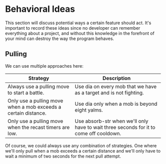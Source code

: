 # Behavioral Ideas
This section will discuss potential ways a certain feature should act. It's important to record these ideas since no developer can remember everything about a project, and without this knowledge in the forefront of your mind can destroy the way the program behaves. 

## Pulling
We can use multiple approaches here: 

| Strategy | Description |
|----------|-------------|
| Always use a pulling move to start a battle. | Use dia on every mob that we have as a target and is not fighting. |
| Only use a pulling move when a mob exceeds a certain distance. | Use dia only when a mob is beyond eight yalms. |
| Only use a pulling move when the recast timers are low. | Use absorb-str when we'll only have to wait three seconds for it to come off cooldown. |

Of course, we could always use any combination of strategies. One where we'll only pull when a mob exceeds a certain distance and we'll only have to wait a minimum of two seconds for the next pull attempt. 